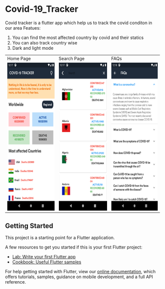 # Covid-19_Tracker
Covid tracker is a flutter app which help us to track the covid conditon in our area 
Featues:
1. You can find the most affected country by covid and their statics
2. You can also track country wise
3. Dark and light mode

<table>
  <tr>
    <td>Home Page</td>
     <td>Search Page</td>
     <td>FAQs</td>
  </tr>
  <tr>
    <td><img src="SS1.png" width=270 height=480></td>
    <td><img src="SS2.png" width=270 height=480></td>
    <td><img src="SS3.png" width=270 height=480></td>
  </tr>
 </table>

## Getting Started

This project is a starting point for a Flutter application.

A few resources to get you started if this is your first Flutter project:

- [Lab: Write your first Flutter app](https://flutter.dev/docs/get-started/codelab)
- [Cookbook: Useful Flutter samples](https://flutter.dev/docs/cookbook)

For help getting started with Flutter, view our
[online documentation](https://flutter.dev/docs), which offers tutorials,
samples, guidance on mobile development, and a full API reference.
